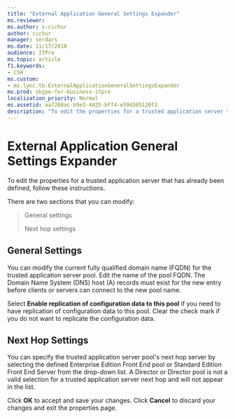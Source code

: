 ```yaml
---
title: "External Application General Settings Expander"
ms.reviewer: 
ms.author: v-cichur
author: cichur
manager: serdars
ms.date: 11/17/2018
audience: ITPro
ms.topic: article
f1.keywords:
- CSH
ms.custom:
- ms.lync.tb.ExternalApplicationGeneralSettingsExpander
ms.prod: skype-for-business-itpro
localization_priority: Normal
ms.assetid: aa7268ac-b9e3-4d25-bff4-e59d305120f2
description: "To edit the properties for a trusted application server that has already been defined, follow these instructions."
---
```


# External Application General Settings Expander
 
To edit the properties for a trusted application server that has already been defined, follow these instructions.
  
There are two sections that you can modify:
  
> General settings
> 
> Next hop settings
    
## General Settings

You can modify the current fully qualified domain name (FQDN) for the trusted application server pool. Edit the name of the pool FQDN. The Domain Name System (DNS) host (A) records must exist for the new entry before clients or servers can connect to the new pool name.
  
Select **Enable replication of configuration data to this pool** if you need to have replication of configuration data to this pool. Clear the check mark if you do not want to replicate the configuration data.
  
## Next Hop Settings

You can specify the trusted application server pool's next hop server by selecting the defined Enterprise Edition Front End pool or Standard Edition Front End Server from the drop-down list. A Director or Director pool is not a valid selection for a trusted application server next hop and will not appear in the list.
  


Click **OK** to accept and save your changes. Click **Cancel** to discard your changes and exit the properties page.
  

